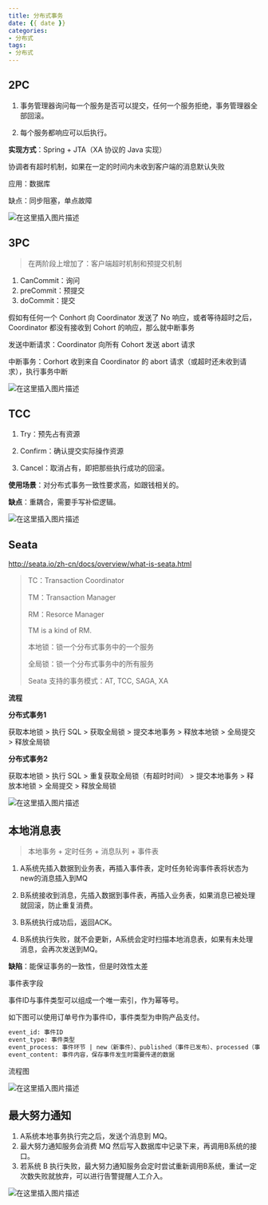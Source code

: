 ```yaml
---
title: 分布式事务
date: {{ date }}
categories:
- 分布式
tags:
- 分布式
---
```


## 2PC

1. 事务管理器询问每一个服务是否可以提交，任何一个服务拒绝，事务管理器全部回滚。

2. 每个服务都响应可以后执行。

**实现方式**：Spring + JTA（XA 协议的 Java 实现）

协调者有超时机制，如果在一定的时间内未收到客户端的消息默认失败

应用：数据库

缺点：同步阻塞，单点故障

![在这里插入图片描述](https://img-blog.csdnimg.cn/20210303100135119.png?x-oss-process=image/watermark,type_ZmFuZ3poZW5naGVpdGk,shadow_10,text_aHR0cHM6Ly9ibG9nLmNzZG4ubmV0L3dlaXhpbl80MjEwMzAyNg==,size_16,color_FFFFFF,t_70)

## 3PC

> 在两阶段上增加了：客户端超时机制和预提交机制

1. CanCommit：询问
2. preCommit：预提交
3. doCommit：提交

假如有任何一个 Conhort 向 Coordinator 发送了 No 响应，或者等待超时之后，Coordinator 都没有接收到 Cohort 的响应，那么就中断事务

发送中断请求：Coordinator 向所有 Cohort 发送 abort 请求

中断事务：Corhort 收到来自 Coordinator 的 abort 请求（或超时还未收到请求），执行事务中断

![在这里插入图片描述](https://img-blog.csdnimg.cn/20210124101902970.png?x-oss-process=image/watermark,type_ZmFuZ3poZW5naGVpdGk,shadow_10,text_aHR0cHM6Ly9ibG9nLmNzZG4ubmV0L3dlaXhpbl80MjEwMzAyNg==,size_16,color_FFFFFF,t_70)

## TCC

1. Try：预先占有资源

2. Confirm：确认提交实际操作资源

3. Cancel：取消占有，即把那些执行成功的回滚。

**使用场景**：对分布式事务一致性要求高，如跟钱相关的。

**缺点**：重耦合，需要手写补偿逻辑。

![在这里插入图片描述](https://img-blog.csdnimg.cn/20210106221025144.png?x-oss-process=image/watermark,type_ZmFuZ3poZW5naGVpdGk,shadow_10,text_aHR0cHM6Ly9ibG9nLmNzZG4ubmV0L3dlaXhpbl80MjEwMzAyNg==,size_16,color_FFFFFF,t_70)

## Seata

http://seata.io/zh-cn/docs/overview/what-is-seata.html

> TC：Transaction Coordinator
>
> TM：Transaction Manager
>
> RM：Resorce Manager
>
> TM is a kind of RM.
>
> 本地锁：锁一个分布式事务中的一个服务
>
> 全局锁：锁一个分布式事务中的所有服务
>
> Seata 支持的事务模式：AT, TCC, SAGA, XA

**流程**

**分布式事务1**

获取本地锁 > 执行 SQL > 获取全局锁 > 提交本地事务 > 释放本地锁 > 全局提交 > 释放全局锁

**分布式事务2**

获取本地锁 > 执行 SQL > 重复获取全局锁（有超时时间） > 提交本地事务 > 释放本地锁 > 全局提交 > 释放全局锁

![在这里插入图片描述](https://img-blog.csdnimg.cn/20210124195830118.png?x-oss-process=image/watermark,type_ZmFuZ3poZW5naGVpdGk,shadow_10,text_aHR0cHM6Ly9ibG9nLmNzZG4ubmV0L3dlaXhpbl80MjEwMzAyNg==,size_16,color_FFFFFF,t_70)

## 本地消息表

> 本地事务 + 定时任务 + 消息队列 + 事件表

1. A系统先插入数据到业务表，再插入事件表，定时任务轮询事件表将状态为new的消息插入到MQ

2. B系统接收到消息，先插入数据到事件表，再插入业务表，如果消息已被处理就回滚，防止重复消费。
3. B系统执行成功后，返回ACK。
4. B系统执行失败，就不会更新，A系统会定时扫描本地消息表，如果有未处理消息，会再次发送到MQ。

**缺陷**：能保证事务的一致性，但是时效性太差

事件表字段

事件ID与事件类型可以组成一个唯一索引，作为幂等号。

如下图可以使用订单号作为事件ID，事件类型为申购产品支付。

```sql
event_id: 事件ID
event_type: 事件类型
event_process: 事件环节 | new（新事件）、published（事件已发布）、processed（事件已处理）
event_content: 事件内容，保存事件发生时需要传递的数据
```

流程图

![在这里插入图片描述](https://img-blog.csdnimg.cn/d5972095e62b4b299d8dd402dd5a7fd5.png)

## 最大努力通知

1. A系统本地事务执行完之后，发送个消息到 MQ。
2. 最大努力通知服务会消费 MQ 然后写入数据库中记录下来，再调用B系统的接口。
3. 若系统 B 执行失败，最大努力通知服务会定时尝试重新调用B系统，重试一定次数失败就放弃，可以进行告警提醒人工介入。

![在这里插入图片描述](https://img-blog.csdnimg.cn/20210124172031233.png?x-oss-process=image/watermark,type_ZmFuZ3poZW5naGVpdGk,shadow_10,text_aHR0cHM6Ly9ibG9nLmNzZG4ubmV0L3dlaXhpbl80MjEwMzAyNg==,size_16,color_FFFFFF,t_70)